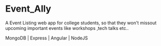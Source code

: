 # Event_Ally
A Event Listing web app for college students, so that they won't
missout upcoming important events like workshops ,tech talks etc..

MongoDB | Express | Angular | NodeJS
